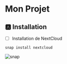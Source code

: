 # Mon Projet

## :a: Installation

- [ ] Installation de NextCloud

```
snap install nextcloud
```
![snap](https://user-images.githubusercontent.com/71027895/145515468-23680b8c-cf16-454b-b44b-4a3cb388e230.png)







